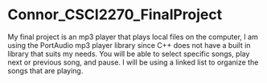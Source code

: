# Connor_CSCI2270_FinalProject

My final project is an mp3 player that plays local files on the computer, I am using the PortAudio mp3 player library since C++ does not have a built in library that suits my needs. You will be able to select specific songs, play next or previous song, and pause. I will be using a linked list to organize the songs that are playing.
